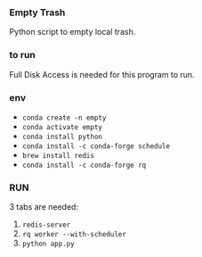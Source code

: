 ### Empty Trash

Python script to empty local trash.

### to run

Full Disk Access is needed for this program to run.

### env

- `conda create -n empty`
- `conda activate empty`
- `conda install python`
- `conda install -c conda-forge schedule`
- `brew install redis`
- `conda install -c conda-forge rq`

### RUN

3 tabs are needed: 

1. `redis-server`
2. `rq worker --with-scheduler`
3. `python app.py`